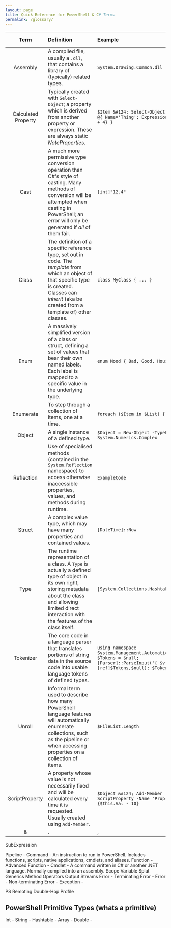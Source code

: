 ```yaml
---
layout: page
title: Quick Reference for PowerShell & C# Terms
permalink: /glossary/
---
```


| Term       | Definition | Example | Reference Link |
|:----------:|:-----------|:--------|:--------------:|
| Assembly              | A compiled file, usually a `.dll`, that contains a library of (typically) related types. | `System.Drawing.Common.dll` | [Link]() |
| Calculated Property   | Typically created with `Select-Object`; a property which is derived from another property or expression. These are always static _NoteProperties_. | `$Item &#124; Select-Object -Property @{ Name='Thing'; Expression={$_.Other + 4} }` | [Link]() |
| Cast                  | A much more permissive type conversion operation than C#'s style of casting. Many methods of conversion will be attempted when casting in PowerShell; an error will only be generated if _all_ of them fail.| `[int]"12.4"` | [PowerShell](https://blogs.msdn.microsoft.com/powershell/2013/06/11/understanding-powershells-type-conversion-magic/) &#13; [C#](https://docs.microsoft.com/en-us/dotnet/csharp/programming-guide/types/casting-and-type-conversions) |
| Class                 | The definition of a specific reference type, set out in code. The _template_ from which an object of that specific type is created. Classes can _inherit_ (aka be created from a template of) other classes. | `class MyClass { ... }` | [Link]() |(https://docs.microsoft.com/en-us/dotnet/csharp/programming-guide/classes-and-structs/classes) |
| Enum                  | A massively simplified version of a class or struct, defining a set of values that bear their own named labels. Each label is mapped to a specific value in the underlying type. | `enum Mood { Bad, Good, HouseIsOnFire }` | [PowerShell](https://social.technet.microsoft.com/wiki/contents/articles/26436.how-to-create-and-use-enums-in-powershell.aspx) &#13; [C#](https://docs.microsoft.com/en-us/dotnet/csharp/programming-guide/enumeration-types) |
| Enumerate             | To step through a collection of items, one at a time. | `foreach ($Item in $List) { ... }` | [PowerShell]() &#13; [C#](https://csharp.net-tutorials.com/control-structures/loops/) |
| Object                | A single instance of a defined type. | `$Object = New-Object -TypeName System.Numerics.Complex` | [Link]() |
| Reflection            | Use of specialised methods (contained in the `System.Reflection` namespace) to access otherwise inaccessible properties, values, and methods during runtime. |`ExampleCode` | [PowerShell](https://blog.netspi.com/using-powershell-and-reflection-api-to-invoke-methods-from-net-assemblies/) &#13; [C#](https://docs.microsoft.com/en-us/dotnet/csharp/programming-guide/concepts/reflection) |
| Struct                | A complex value type, which may have many properties and contained values. | `[DateTime]::Now` | [Link]() |
| Type                  | The runtime representation of a class. A `Type` is actually a defined type of object in its own right, storing metadata about the class and allowing limited direct interaction with the features of the class itself. | `[System.Collections.Hashtable]` | [C#](https://docs.microsoft.com/en-us/dotnet/api/system.type?view=netcore-2.1) |
| Tokenizer             | The core code in a language parser that translates portions of string data in the source code into usable language tokens of defined types. | `using namespace System.Management.Automation.Language; $Tokens = $null; [Parser]::ParseInput('{ $v = 1 }',[ref]$Tokens,$null); $Tokens` | [PowerShell](https://geekeefy.wordpress.com/2017/06/07/powershell-tokenization-and-abstract-syntax-tree/) |
| Unroll                | Informal term used to describe how many PowerShell language features will automatically enumerate collections, such as the pipeline or when accessing properties on a collection of items. | `$FileList.Length` | [PowerShell](http://www.nivot.org/blog/post/2012/03/16/PowerShell-30-Now-with-Property-Unrolling!) |
| ScriptProperty        | A property whose value is not necessarily fixed and will be calculated every time it is requested. Usually created using `Add-Member`. | `$Object &#124; Add-Member -Type ScriptProperty -Name 'Prop' -Value {$this.Val - 10}` | [Link]() |
& | . | ,
SubExpression

Pipeline -
Command - An instruction to run in PowerShell. Includes functions, scripts, native applications, cmdlets, and aliases.
Function -
Advanced Function -
Cmdlet - A command written in C# or another .NET language. Normally compiled into an assembly.
Scope
Variable
Splat
Generics
Method
Operators
Output Streams
Error - Terminating Error -
Error - Non-terminating Error -
Exception -


PS Remoting
Double-Hop
Profile

## PowerShell Primitive Types (whats a primitive)

Int -
String -
Hashtable -
Array -
Double -
